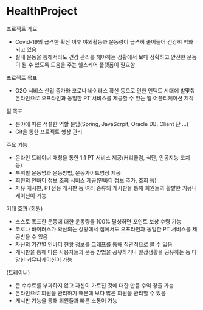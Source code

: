 # HealthProject

프로젝트 개요
- Covid-19의 급격한 확산 이후 야외활동과 운동량이 급격히 줄어들어 건강히 악화되고 있음
- 실내 운동을 통해서라도 건강 관리를 해야하는 상황에서 보다 정확하고 안전한 운동이 될 수 있도록 도움을 주는 헬스케어 플랫폼이 필요함

프로젝트 목표
- O2O 서비스 산업 증가와 코로나 바이러스 확산 등으로 인한 언택트 시대에 발맞춰 온라인으로 오프라인과 동일한 PT 서비스를 제공할 수 있는 웹 어플리케이션 제작

팀 목표
- 분야에 따른 적절한 역할 분담(Spring, JavaScrpit, Oracle DB, Client 단 ...)
- Git을 통한 프로젝트 형상 관리

주요 기능
- 온라인 트레이너 매칭을 통한 1:1 PT 서비스 제공(커리큘럼, 식단, 인공지능 코치 등)
- 부위별 운동명과 운동방법, 운동가이드영상 제공
- 회원의 인바디 정보 조회 서비스 제공(인바디 정보 추가, 조회 등)
- 자유 게시판, PT전용 게시판 등 여러 종류의 게시판을 통해 회원들과 활발한 커뮤니케이션이 가능

기대 효과
(회원)
- 스스로 목표한 운동에 대한 운동량을 100% 달성하면 포인트 보상 수령 가능
- 코로나 바이러스가 확산되는 상황에서 집에서도 오프라인과 동일한 PT 서비스를 제공받을 수 있음
- 자신의 기간별 인바디 현황 정보를 그래프를 통해 직관적으로 볼 수 있음
- 게시판을 통해 다른 사용자들과 운동 방법을 공유하거나 일상생활을 공유하는 등 다양한 커뮤니케이션이 가능

(트레이너)
- 큰 수수료를 부과하지 않고 자신이 가르친 것에 대한 만큼 수익 창출 가능
- 온라인으로 회원을 관리하기 때문에 보다 많은 회원을 관리할 수 있음
- 게시판 기능을 통해 회원들과 빠른 소통이 가능 
